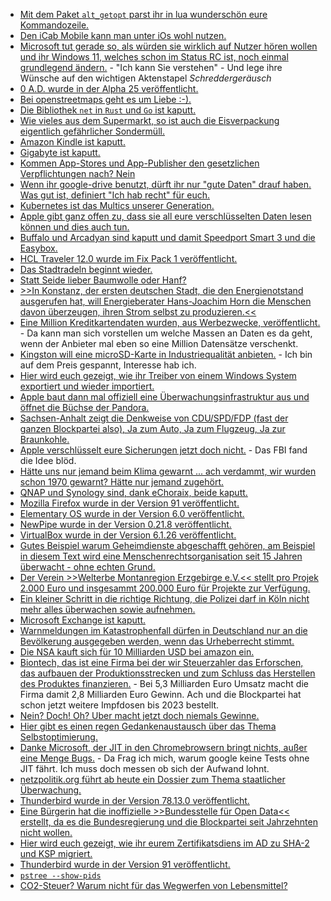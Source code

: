 * [Mit dem Paket `alt_getopt` parst ihr in lua wunderschön eure Kommandozeile.](https://opensource.com/article/21/8/parsing-commands-lua)
* [Den iCab Mobile kann man unter iOs wohl nutzen.](https://www.kuketz-blog.de/icab-mobile-datensendeverhalten-ios-app-browser-check-teil18/)
* [Microsoft tut gerade so, als würden sie wirklich auf Nutzer hören wollen und ihr Windows 11, welches schon im Status RC ist, noch einmal grundlegend ändern.](https://www.bleepingcomputer.com/news/microsoft/windows-11-is-coming-soon-but-users-want-these-features-back/) - "Ich kann Sie verstehen" - Und lege ihre Wünsche auf den wichtigen Aktenstapel *Schreddergeräusch*
* [0 A.D. wurde in der Alpha 25 veröffentlicht.](https://www.phoronix.com/scan.php?page=news_item&px=0-AD-Alpha-25)
* [Bei openstreetmaps geht es um Liebe :-).](https://opensource.com/article/21/8/openstreetmap)
* [Die Bibliothek `net` in `Rust` und `Go` ist kaputt.](https://www.bleepingcomputer.com/news/security/go-rust-net-library-affected-by-critical-ip-address-validation-vulnerability/)
* [Wie vieles aus dem Supermarkt, so ist auch die Eisverpackung eigentlich gefährlicher Sondermüll.](https://www.sonnenseite.com/de/tipps/eisverpackungen-nicht-weiterverwenden/)
* [Amazon Kindle ist kaputt.](https://www.borncity.com/blog/2021/08/06/amazon-kindle-sicherheitslcke-ermglichte-amazon-kontenbernahme/)
* [Gigabyte ist kaputt.](https://www.bleepingcomputer.com/news/security/computer-hardware-giant-gigabyte-hit-by-ransomexx-ransomware/)
* [Kommen App-Stores und App-Publisher den gesetzlichen Verpflichtungen nach? Nein](https://www.kuketz-blog.de/bundeskartellamt-sektoruntersuchung-mobile-apps/)
* [Wenn ihr google-drive benutzt, dürft ihr nur "gute Daten" drauf haben. Was gut ist, definiert "Ich hab recht" für euch.](http://n-gate.com/hackernews/2021/07/21/0/)
* [Kubernetes ist das Multics unserer Generation.](http://n-gate.com/hackernews/2021/07/21/0/)
* [Apple gibt ganz offen zu, dass sie all eure verschlüsselten Daten lesen können und dies auch tun.](https://blog.fefe.de/?ts=9fee3280)
* [Buffalo und Arcadyan sind kaputt und damit Speedport Smart 3 und die Easybox.](https://blog.fefe.de/?ts=9ff3e839)
* [HCL Traveler 12.0 wurde im Fix Pack 1 veröffentlicht.](https://n-komm.de/hcl-traveler-12-0-fix-pack-1-erschienen/)
* [Das Stadtradeln beginnt wieder.](https://www.stadtradeln.de/freiberg-sachsen)
* [Statt Seide lieber Baumwolle oder Hanf?](https://www.careelite.de/ist-seide-vegan-nachhaltig/)
* [>>In Konstanz, der ersten deutschen Stadt, die den Energienotstand ausgerufen hat, will Energieberater Hans-Joachim Horn die Menschen davon überzeugen, ihren Strom selbst zu produzieren.<<](https://www.sonnenseite.com/de/tipps/welchen-preis-zahlen-wir-fuer-die-energiewende/)
* [Eine Million Kreditkartendaten wurden, aus Werbezwecke, veröffentlicht.](https://www.bleepingcomputer.com/news/security/one-million-stolen-credit-cards-leaked-to-promote-carding-market/) - Da kann man sich vorstellen um welche Massen an Daten es da geht, wenn der Anbieter mal eben so eine Million Datensätze verschenkt.
* [Kingston will eine microSD-Karte in Industriequalität anbieten.](https://www.borncity.com/blog/2021/08/10/industrial-microsd-von-kingston/) - Ich bin auf dem Preis gespannt, Interesse hab ich.
* [Hier wird euch gezeigt, wie ihr Treiber von einem Windows System exportiert und wieder importiert.](https://www.borncity.com/blog/2021/08/10/treiber-unter-windows-in-ordner-exportieren-und-wieder-importieren/)
* [Apple baut dann mal offiziell eine Überwachungsinfrastruktur aus und öffnet die Büchse der Pandora.](https://netzpolitik.org/2021/privatsphaere-apple-faellt-um/)
* [Sachsen-Anhalt zeigt die Denkweise von CDU/SPD/FDP (fast der ganzen Blockpartei also), Ja zum Auto, Ja zum Flugzeug, Ja zur Braunkohle.](https://blog.fefe.de/?ts=9feca221)
* [Apple verschlüsselt eure Sicherungen jetzt doch nicht.](https://blog.fefe.de/?ts=9fec9038) - Das FBI fand die Idee blöd.
* [Hätte uns nur jemand beim Klima gewarnt ... ach verdammt, wir wurden schon 1970 gewarnt? Hätte nur jemand zugehört.](https://www.sonnenseite.com/de/umwelt/klima-auf-der-kippe/)
* [QNAP und Synology sind, dank eChoraix, beide kaputt.](https://www.bleepingcomputer.com/news/security/ech0raix-ransomware-now-targets-both-qnap-and-synology-nas-devices/)
* [Mozilla Firefox wurde in der Version 91 veröffentlicht.](https://www.mozilla.org/en-US/firefox/91.0/releasenotes/)
* [Elementary OS wurde in der Version 6.0 veröffentlicht.](https://www.phoronix.com/scan.php?page=news_item&px=Elementary-OS-6.0)
* [NewPipe wurde in der Version 0.21.8 veröffentlicht.](https://newpipe.net/blog/pinned/release/newpipe-0.21.8-released/)
* [VirtualBox wurde in der Version 6.1.26 veröffentlicht.](https://www.borncity.com/blog/2021/08/11/virtualbox-6-1-16-freigegeben-2/)
* [Gutes Beispiel warum Geheimdienste abgeschafft gehören, am Beispiel in diesem Text wird eine Menschenrechtsorganisation seit 15 Jahren überwacht - ohne echten Grund.](https://netzpolitik.org/2021/schweiz-geheimdienst-ueberwacht-menschenrechtsorganisation-seit-15-jahren/)
* [Der Verein >>Welterbe Montanregion Erzgebirge e.V.<< stellt pro Projek 2.000 Euro und insgesammt 200.000 Euro für Projekte zur Verfügung.](https://knappenverein.de/breite-unterstuetzung-fuer-welterbe-aktive-welterbe-montanregion-erzgebirge-e-v-unterstuetzt-projekte-in-der-region-2/)
* [Ein kleiner Schritt in die richtige Richtung, die Polizei darf in Köln nicht mehr alles überwachen sowie aufnehmen.](https://netzpolitik.org/2021/gerichtsbeschluss-koelner-polizei-darf-bei-videoueberwachung-nicht-machen-was-sie-will/)
* [Microsoft Exchange ist kaputt.](https://www.borncity.com/blog/2021/08/10/exchange-server-neues-zu-den-proxyshell-schwachstellen/)
* [Warnmeldungen im Katastrophenfall dürfen in Deutschland nur an die Bevölkerung ausgegeben werden, wenn das Urheberrecht stimmt.](https://blog.fefe.de/?ts=9fea9447)
* [Die NSA kauft sich für 10 Milliarden USD bei amazon ein.](https://blog.fefe.de/?ts=9fea9358)
* [Biontech, das ist eine Firma bei der wir Steuerzahler das Erforschen, das aufbauen der Produktionsstrecken und zum Schluss das Herstellen des Produktes finanzieren.](https://blog.fefe.de/?ts=9fed132c) - Bei 5,3 Milliarden Euro Umsatz macht die Firma damit 2,8 Milliarden Euro Gewinn. Ach und die Blockpartei hat schon jetzt weitere Impfdosen bis 2023 bestellt.
* [Nein? Doch! Oh? Uber macht jetzt doch niemals Gewinne.](https://blog.fefe.de/?ts=9fed7361)
* [Hier gibt es einen regen Gedankenaustausch über das Thema Selbstoptimierung.](https://www.henning-uhle.eu/allgemein/selbstoptimierung-fuer-die-tonne-bitte)
* [Danke Microsoft, der JIT in den Chromebrowsern bringt nichts, außer eine Menge Bugs.](https://blog.fefe.de/?ts=9febc2aa) - Da Frag ich mich, warum google keine Tests ohne JIT fährt. Ich muss doch messen ob sich der Aufwand lohnt.
* [netzpolitik.org führt ab heute ein Dossier zum Thema staatlicher Überwachung.](https://netzpolitik.org/2021/neues-dossier-zu-ueberwachung-auf-dem-laufenden-bleiben/)
* [Thunderbird wurde in der Version 78.13.0 veröffentlicht.](https://www.borncity.com/blog/2021/08/11/thunderbird-78-13-0/)
* [Eine Bürgerin hat die inoffizielle >>Bundesstelle für Open Data<< erstellt, da es die Bundesregierung und die Blockpartei seit Jahrzehnten nicht wollen.](https://netzpolitik.org/2021/open-data-aktivistinnen-handeln-der-staat-schaut-zu/)
* [Hier wird euch gezeigt, wie ihr eurem Zertifikatsdiens im AD zu SHA-2 und KSP migriert.](https://www.windowspro.de/brandon-lee/active-directory-zertifikatsdienste-zu-sha-2-ksp-migrieren)
* [Thunderbird wurde in der Version 91 veröffentlicht.](https://www.phoronix.com/scan.php?page=news_item&px=Thunderbird-91-Released)
* [`pstree --show-pids`](https://opensource.com/article/21/8/linux-procps-ng)
* [CO2-Steuer? Warum nicht für das Wegwerfen von Lebensmittel?](https://www.sonnenseite.com/de/umwelt/lebensmittelabfaelle-verursachen-33-milliarden-tonnen-co2/)
